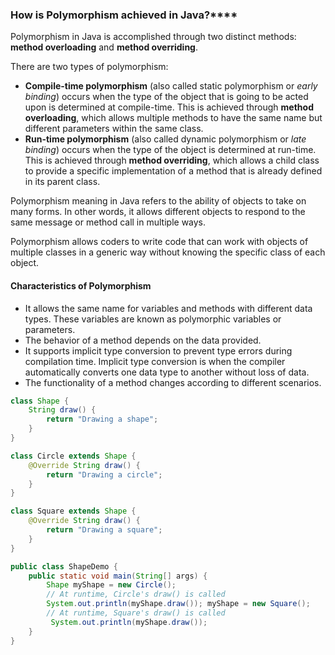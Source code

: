 ### How is Polymorphism achieved in Java?****

Polymorphism in Java is accomplished through two distinct methods: **method overloading** and **method overriding**.

There are two types of polymorphism:

- **Compile-time polymorphism** (also called static polymorphism or *early binding*) occurs when the type of the object that is going to be acted upon is determined at compile-time. This is achieved through **method overloading**, which allows multiple methods to have the same name but different parameters within the same class.
- **Run-time polymorphism** (also called dynamic polymorphism or *late binding*) occurs when the type of the object is determined at run-time. This is achieved through **method overriding**, which allows a child class to provide a specific implementation of a method that is already defined in its parent class.

Polymorphism meaning in Java refers to the ability of objects to take on many forms. In other words, it allows different objects to respond to the same message or method call in multiple ways.

Polymorphism allows coders to write code that can work with objects of multiple classes in a generic way without knowing the specific class of each object.
#### Characteristics of Polymorphism

- It allows the same name for variables and methods with different data types. These variables are known as polymorphic variables or parameters. 
- The behavior of a method depends on the data provided. 
- It supports implicit type conversion to prevent type errors during compilation time. Implicit type conversion is when the compiler automatically converts one data type to another without loss of data. 
- The functionality of a method changes according to different scenarios.

```java
class Shape { 
	String draw() { 
		return "Drawing a shape"; 
	} 
} 

class Circle extends Shape { 
	@Override String draw() { 
		return "Drawing a circle"; 
	} 
} 

class Square extends Shape { 
	@Override String draw() { 
		return "Drawing a square"; 
	} 
} 

public class ShapeDemo { 
	public static void main(String[] args) { 
		Shape myShape = new Circle(); 
		// At runtime, Circle's draw() is called
		System.out.println(myShape.draw()); myShape = new Square(); 
		// At runtime, Square's draw() is called
		 System.out.println(myShape.draw()); 
	} 
}
```